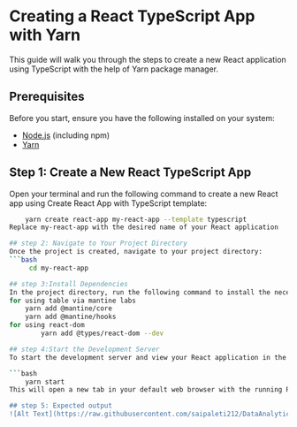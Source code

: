 # Creating a React TypeScript App with Yarn

This guide will walk you through the steps to create a new React application using TypeScript with the help of Yarn package manager.

## Prerequisites

Before you start, ensure you have the following installed on your system:

- [Node.js](https://nodejs.org/) (including npm)
- [Yarn](https://yarnpkg.com/)

## Step 1: Create a New React TypeScript App

Open your terminal and run the following command to create a new React app using Create React App with TypeScript template:

```bash
    yarn create react-app my-react-app --template typescript
Replace my-react-app with the desired name of your React application

## step 2: Navigate to Your Project Directory
Once the project is created, navigate to your project directory:
```bash
     cd my-react-app

## step 3:Install Dependencies
In the project directory, run the following command to install the necessary dependencies:
for using table via mantine labs
    yarn add @mantine/core
    yarn add @mantine/hooks
for using react-dom 
        yarn add @types/react-dom --dev

## step 4:Start the Development Server
To start the development server and view your React application in the browser, run the following command:

```bash
    yarn start
This will open a new tab in your default web browser with the running React app. If it doesn't open automatically, you can visit http://localhost:3000 in your browser.

## step 5: Expected output
![Alt Text](https://raw.githubusercontent.com/saipaleti212/DataAnalytics/main/public/maxcrop.png)



